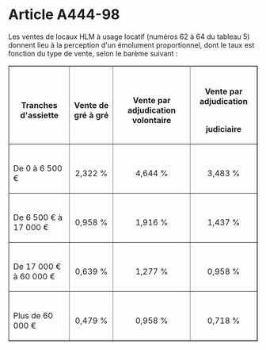 # Article A444-98

<p align='left'>Les ventes de locaux HLM à usage locatif (numéros 62 à 64 du tableau 5) donnent lieu à la perception d'un émolument proportionnel, dont le taux est fonction du type de vente, selon le barème suivant :</p><p align='left'></p><table border='1'><tbody><tr><th><br/>

Tranches d'assiette</th><th><br/>

Vente de gré à gré</th><th><br/>

Vente par adjudication volontaire</th><th><br/>

Vente par adjudication<br/><br/>

judiciaire</th></tr><tr><td align='left'><br/>

De 0 à 6 500 €</td><td align='center'><br/>

2,322 %</td><td align='center'><br/>

4,644 %</td><td align='center'><br/>

3,483 %</td></tr><tr><td align='left'><br/>

De 6 500 € à 17 000 €</td><td align='center'><br/>

0,958 %</td><td align='center'><br/>

1,916 %</td><td align='center'><br/>

1,437 %</td></tr><tr><td align='left'><br/>

De 17 000 € à 60 000 €</td><td align='center'><br/>

0,639 %</td><td align='center'><br/>

1,277 %</td><td align='center'><br/>

0,958 %</td></tr><tr><td align='left'><br/>

Plus de 60 000 €</td><td align='center'><br/>

0,479 %</td><td align='center'><br/>

0,958 %</td><td align='center'><br/>

0,718 %</td></tr></tbody></table><p align='left'></p>